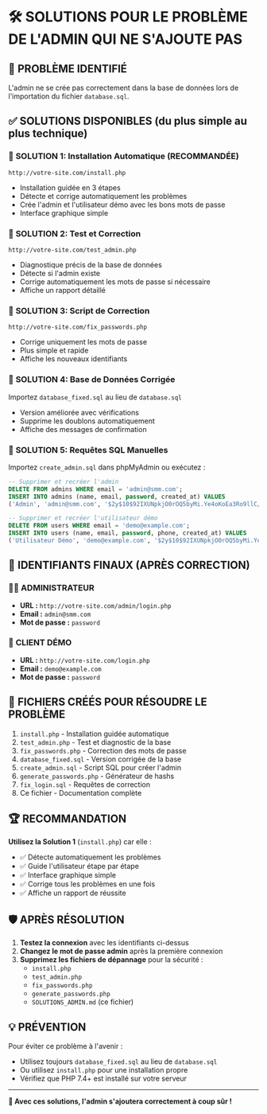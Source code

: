 # 🛠️ SOLUTIONS POUR LE PROBLÈME DE L'ADMIN QUI NE S'AJOUTE PAS

## 🚨 PROBLÈME IDENTIFIÉ
L'admin ne se crée pas correctement dans la base de données lors de l'importation du fichier `database.sql`.

## ✅ SOLUTIONS DISPONIBLES (du plus simple au plus technique)

### 🥇 **SOLUTION 1: Installation Automatique (RECOMMANDÉE)**
```
http://votre-site.com/install.php
```
- Installation guidée en 3 étapes
- Détecte et corrige automatiquement les problèmes
- Crée l'admin et l'utilisateur démo avec les bons mots de passe
- Interface graphique simple

### 🥈 **SOLUTION 2: Test et Correction**
```
http://votre-site.com/test_admin.php
```
- Diagnostique précis de la base de données
- Détecte si l'admin existe
- Corrige automatiquement les mots de passe si nécessaire
- Affiche un rapport détaillé

### 🥉 **SOLUTION 3: Script de Correction**
```
http://votre-site.com/fix_passwords.php
```
- Corrige uniquement les mots de passe
- Plus simple et rapide
- Affiche les nouveaux identifiants

### 🔧 **SOLUTION 4: Base de Données Corrigée**
Importez `database_fixed.sql` au lieu de `database.sql`
- Version améliorée avec vérifications
- Supprime les doublons automatiquement
- Affiche des messages de confirmation

### 💾 **SOLUTION 5: Requêtes SQL Manuelles**
Importez `create_admin.sql` dans phpMyAdmin ou exécutez :

```sql
-- Supprimer et recréer l'admin
DELETE FROM admins WHERE email = 'admin@smm.com';
INSERT INTO admins (name, email, password, created_at) VALUES
('Admin', 'admin@smm.com', '$2y$10$92IXUNpkjO0rOQ5byMi.Ye4oKoEa3Ro9llC/.og/at2.uheWG/igi', NOW());

-- Supprimer et recréer l'utilisateur démo
DELETE FROM users WHERE email = 'demo@example.com';
INSERT INTO users (name, email, password, phone, created_at) VALUES
('Utilisateur Démo', 'demo@example.com', '$2y$10$92IXUNpkjO0rOQ5byMi.Ye4oKoEa3Ro9llC/.og/at2.uheWG/igi', '+226 70 00 00 00', NOW());
```

## 🎯 IDENTIFIANTS FINAUX (APRÈS CORRECTION)

### 👨‍💼 **ADMINISTRATEUR**
- **URL :** `http://votre-site.com/admin/login.php`
- **Email :** `admin@smm.com`
- **Mot de passe :** `password`

### 👤 **CLIENT DÉMO**
- **URL :** `http://votre-site.com/login.php`
- **Email :** `demo@example.com`
- **Mot de passe :** `password`

## 📁 FICHIERS CRÉÉS POUR RÉSOUDRE LE PROBLÈME

1. `install.php` - Installation guidée automatique
2. `test_admin.php` - Test et diagnostic de la base
3. `fix_passwords.php` - Correction des mots de passe
4. `database_fixed.sql` - Version corrigée de la base
5. `create_admin.sql` - Script SQL pour créer l'admin
6. `generate_passwords.php` - Générateur de hashs
7. `fix_login.sql` - Requêtes de correction
8. Ce fichier - Documentation complète

## 🏆 RECOMMANDATION

**Utilisez la Solution 1** (`install.php`) car elle :
- ✅ Détecte automatiquement les problèmes
- ✅ Guide l'utilisateur étape par étape
- ✅ Interface graphique simple
- ✅ Corrige tous les problèmes en une fois
- ✅ Affiche un rapport de réussite

## 🛡️ APRÈS RÉSOLUTION

1. **Testez la connexion** avec les identifiants ci-dessus
2. **Changez le mot de passe admin** après la première connexion
3. **Supprimez les fichiers de dépannage** pour la sécurité :
   - `install.php`
   - `test_admin.php`
   - `fix_passwords.php`
   - `generate_passwords.php`
   - `SOLUTIONS_ADMIN.md` (ce fichier)

## 💡 PRÉVENTION

Pour éviter ce problème à l'avenir :
- Utilisez toujours `database_fixed.sql` au lieu de `database.sql`
- Ou utilisez `install.php` pour une installation propre
- Vérifiez que PHP 7.4+ est installé sur votre serveur

---

**🎉 Avec ces solutions, l'admin s'ajoutera correctement à coup sûr !**
